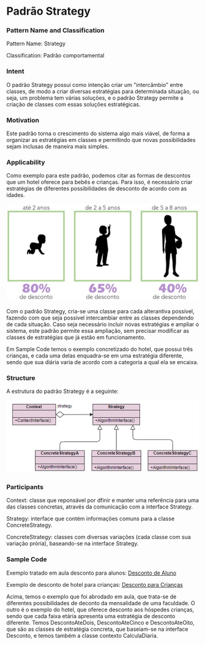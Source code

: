 # Padrão Strategy

### Pattern Name and Classification

Pattern Name: Strategy

Classification: Padrão comportamental

### Intent

O padrão Strategy possui como intenção criar um "intercâmbio" entre classes, de modo a criar diversas estratégias para determinada situação, ou seja, um problema tem várias soluções, e o padrão Strategy permite a criação de classes com essas soluções estratégicas. 

### Motivation

Este padrão torna o crescimento do sistema algo mais viável, de forma a organizar as estratégias em classes e permitindo que novas possibilidades sejam inclusas de maneira mais simples.

### Applicability

Como exemplo para este padrão, podemos citar as formas de descontos que um hotel oferece para bebês e crianças. Para isso, é necessário criar estratégias de diferentes possibilidades de desconto de acordo com as idades. 

![imagem](https://github.com/10Daniele/Padroes_Projeto/blob/master/Strategy/imagem.jpg)

Com o padrão Strategy, cria-se uma classe para cada alterantiva possível, fazendo com que seja possível intercambiar entre as classes dependendo de cada situação. Caso seja necessário incluir novas estratégias e ampliar o sistema, este padrão permite essa ampliação, sem precisar modificar as classes de estratégias que já estão em funcionamento. 

Em Sample Code temos o exemplo concretizado do hotel, que possui três crianças, e cada uma delas enquadra-se em uma estratégia diferente, sendo que sua diária varia de acordo com a categoria a qual ela se encaixa.

### Structure

A estrutura do padrão Strategy é a seguinte:

![imagem](https://github.com/10Daniele/Padroes_Projeto/blob/master/Strategy/Structure.png)

### Participants

Context: classe que reponsável por dfinir e manter uma referência para uma das classes concretas, através da comunicação com a interface Strategy.

Strategy: interface que contém informações comuns para a classe ConcreteStrategy.

ConcreteStrategy: classes com diversas variações (cada classe com sua variação prória), baseando-se na interface Strategy.

### Sample Code

Exemplo tratado em aula desconto para alunos: [Desconto de Aluno](https://github.com/10Daniele/Padroes_Projeto/tree/master/Strategy/Exemplo_Desconto_Aluno)

Exemplo de desconto de hotel para crianças: [Desconto para Crianças](https://github.com/10Daniele/Padroes_Projeto/tree/master/Strategy/Exemplo_Desconto_Hotel)

Acima, temos o exemplo que foi abrodado em aula, que trata-se de diferentes possibilidades de deconto da mensalidade de uma faculdade. O outro é o exemplo do hotel, que oferece desconto aos hóspedes crianças, sendo que cada faixa etária apresenta uma estratégia de desconto diferente. Temos DescontoAteDois, DescontoAteCinco e DescontoAteOito, que são as classes de estratégia concreta, que baseiam-se na interface Desconto, e temos também a classe contexto CalculaDiaria.
